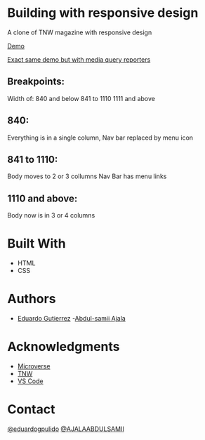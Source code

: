 # Building with responsive design
A clone of TNW magazine with responsive design 

[Demo](https://raw.githack.com/fedgut/building_with_responsive_design/create-tnw-page/index.html)

[Exact same demo but with media query reporters](https://raw.githubusercontent.com/fedgut/building_with_responsive_design/create-tnw-page/indexMQ.html)

## Breakpoints:
Width of:
840 and below
841 to 1110
1111 and above 

## 840:
Everything is in a single column, Nav bar replaced by menu icon

## 841 to 1110:
Body moves to 2 or 3 collumns
Nav Bar has menu links

## 1110 and above:
Body now is in 3 or 4 columns 

# Built With
- HTML
- CSS

# Authors
- [Eduardo Gutierrez](https://github.com/fedgut)
 -[Abdul-samii Ajala](https://github.com/jalasem)


# Acknowledgments
- [Microverse](https://microverse.org)
- [TNW](https://thenextweb.com/)
- [VS Code](https://code.visualstudio.com/)

# Contact
 [@eduardogpulido](https://twitter.com/eduardogpulido)
 [@AJALAABDULSAMII](https://twitter.com/AJALAABDULSAMII)
